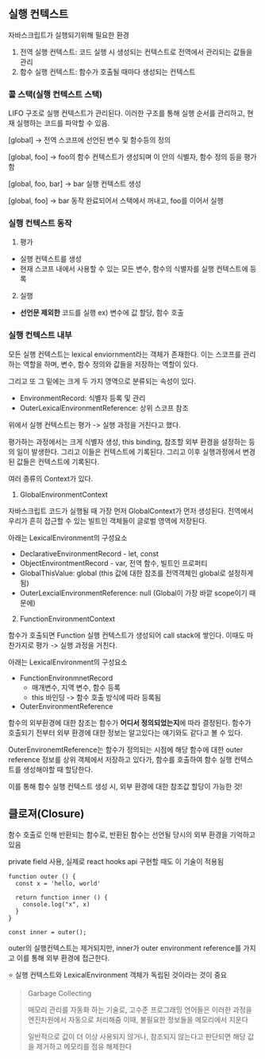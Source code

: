 ## 실행 컨텍스트

자바스크립트가 실행되기위해 필요한 환경

1. 전역 실행 컨텍스트: 코드 실행 시 생성되는 컨텍스트로 전역에서 관리되는 값들을 관리
2. 함수 실행 컨텍스트: 함수가 호출될 때마다 생성되는 컨텍스트

### 콜 스택(실행 컨텍스트 스택)

LIFO 구조로 실행 컨텍스트가 관리된다. 이러한 구조를 통해 실행 순서를 관리하고, 현재 실행하는 코드를 파악할 수 있음.

[global] -> 전역 스코프에 선언된 변수 및 함수등의 정의

[global, foo] -> foo의 함수 컨텍스트가 생성되며 이 안의 식별자, 함수 정의 등을 평가함

[global, foo, bar] -> bar 실행 컨텍스트 생성

[global, foo] -> bar 동작 완료되어서 스택에서 꺼내고, foo를 이어서 실행

### 실행 컨텍스트 동작

1. 평가

- 실행 컨텍스트를 생성
- 현재 스코프 내에서 사용할 수 있는 모든 변수, 함수의 식별자를 실행 컨텍스트에 등록

2. 실행

- **선언문 제외한** 코드를 실행 ex) 변수에 값 할당, 함수 호출

### 실행 컨텍스트 내부

모든 실행 컨텍스트는 lexical enviornment라는 객체가 존재한다. 이는 스코프를 관리하는 역할을 하며, 변수, 함수 정의와 값들을 저장하는 역할이 있다.

그리고 또 그 밑에는 크게 두 가지 영역으로 분류되는 속성이 있다.

- EnvironmentRecord: 식별자 등록 및 관리
- OuterLexicalEnvironmentReference: 상위 스코프 참조

위에서 실행 컨텍스트는 평가 -> 실행 과정을 거친다고 했다.

평가하는 과정에서는 크게 식별자 생성, this binding, 참조할 외부 환경을 설정하는 등의 일이 발생한다. 그리고 이들은 컨텍스트에 기록된다. 그리고 이후 실행과정에서 변경된 값들은 컨텍스트에 기록된다.

여러 종류의 Context가 있다.

1. GlobalEnvironmentContext

자바스크립트 코드가 실행될 때 가장 먼저 GlobalContext가 먼저 생성된다. 전역에서 우리가 흔히 접근할 수 있는 빌트인 객체들이 글로벌 영역에 저장된다.

아래는 LexicalEnvironment의 구성요소

- DeclarativeEnvironmentRecord - let, const
- ObjectEnvirontmentRecord - var, 전역 함수, 빌트인 프로퍼티
- GlobalThisValue: global (this 값에 대한 참조를 전역객체인 global로 설정하게 됨)
- OuterLexcialEnvironmentReference: null (Global이 가장 바깥 scope이기 때문에)

2. FunctionEnvironmentContext

함수가 호출되면 Function 실행 컨텍스트가 생성되어 call stack에 쌓인다. 이때도 마찬가지로 평가 -> 실행 과정을 거친다.

아래는 LexicalEnvironment의 구성요소

- FunctionEnvironmnetRecord
  - 매개변수, 지역 변수, 함수 등록
  - this 바인딩 -> 함수 호출 방식에 따라 등록됨
- OuterEnvironmentReference

함수의 외부환경에 대한 참조는 함수가 **어디서 정의되었는지**에 따라 결정된다. 함수가 호출되기 전부터 외부 환경에 대한 정보는 알고있다는 얘기와도 같다고 볼 수 있다.

OuterEnvironemtReference는 함수가 정의되는 시점에 해당 함수에 대한 outer reference 정보를 상위 객체에서 저장하고 있다가, 함수를 호출하여 함수 실행 컨텍스트를 생성해야할 때 할당한다.

이를 통해 함수 실행 컨텍스트 생성 시, 외부 환경에 대한 참조값 할당이 가능한 것!

## 클로져(Closure)

함수 호출로 인해 반환되는 함수로, 반환된 함수는 선언될 당시의 외부 환경을 기억하고 있음

private field 사용, 실제로 react hooks api 구현할 때도 이 기술이 적용됨

```
function outer () {
  const x = 'hello, world'

  return function inner () {
    console.log("x", x)
  }
}

const inner = outer();
```

outer의 실행컨텍스트는 제거되지만, inner가 outer environment reference를 가지고 이를 통해 외부 환경에 접근한다.

⭐️ 실행 컨텍스트와 LexicalEnvironment 객체가 독립된 것이라는 것이 중요

> Garbage Collecting
>
> 매모리 관리를 자동화 하는 기술로, 고수준 프로그래밍 언어들은 이러한 과정을 엔진차원에서 자동으로 처리해줌
> 이때, 불필요한 정보들을 메모리에서 지운다
>
> 일반적으로 값이 더 이상 사용되지 않거나, 참조되지 않는다고 판단되면 해당 값을 제거하고 메모리를 점유 해제한다
